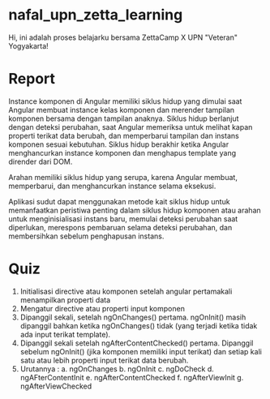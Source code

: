 # nafal_upn_zetta_learning

Hi, ini adalah proses belajarku bersama ZettaCamp X UPN "Veteran" Yogyakarta!

# Report

Instance komponen di Angular memiliki siklus hidup yang dimulai saat Angular membuat instance kelas komponen dan merender tampilan komponen bersama dengan tampilan anaknya. Siklus hidup berlanjut dengan deteksi perubahan, saat Angular memeriksa untuk melihat kapan properti terikat data berubah, dan memperbarui tampilan dan instans komponen sesuai kebutuhan. Siklus hidup berakhir ketika Angular menghancurkan instance komponen dan menghapus template yang dirender dari DOM.

Arahan memiliki siklus hidup yang serupa, karena Angular membuat, memperbarui, dan menghancurkan instance selama eksekusi.

Aplikasi sudut dapat menggunakan metode kait siklus hidup untuk memanfaatkan peristiwa penting dalam siklus hidup komponen atau arahan untuk menginisialisasi instans baru, memulai deteksi perubahan saat diperlukan, merespons pembaruan selama deteksi perubahan, dan membersihkan sebelum penghapusan instans.

# Quiz

1. Initialisasi directive atau komponen setelah angular pertamakali menampilkan properti data
2. Mengatur directive atau properti input komponen
3. Dipanggil sekali, setelah ngOnChanges() pertama. ngOnInit() masih dipanggil bahkan ketika ngOnChanges() tidak (yang terjadi ketika tidak ada input terikat template).
4. Dipanggil sekali setelah ngAfterContentChecked() pertama.
   Dipanggil sebelum ngOnInit() (jika komponen memiliki input terikat) dan setiap kali satu atau lebih properti input terikat data berubah.
5. Urutannya :
   a. ngOnChanges
   b. ngOnInit
   c. ngDoCheck
   d. ngAFterContentInit
   e. ngAfterContentChecked
   f. ngAfterViewInit
   g. ngAfterViewChecked
